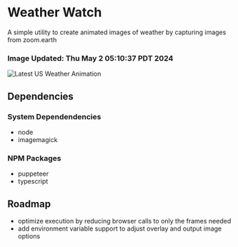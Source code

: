 # Weather Watch

A simple utility to create animated images of weather by capturing images from zoom.earth

### Image Updated: Thu May  2 05:10:37 PDT 2024

![Latest US Weather Animation](animations/2024-05-02.webp)

## Dependencies
### System Dependendencies
* node
* imagemagick
### NPM Packages
* puppeteer
* typescript

## Roadmap
* optimize execution by reducing browser calls to only the frames needed
* add environment variable support to adjust overlay and output image options
